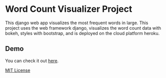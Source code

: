 # Word Count Visualizer Project
This django web app visualizes the most frequent words in large. This project uses the web framework django, visualizes the word count data with bokeh, styles with bootstrap, and is deployed on the cloud platform heroku.

## Demo
You can check it out [here](https://django-wordcount-project.herokuapp.com/). 

[MIT License
](https://github.com/davidpofo/wordcount-project/blob/master/LICENSE)
